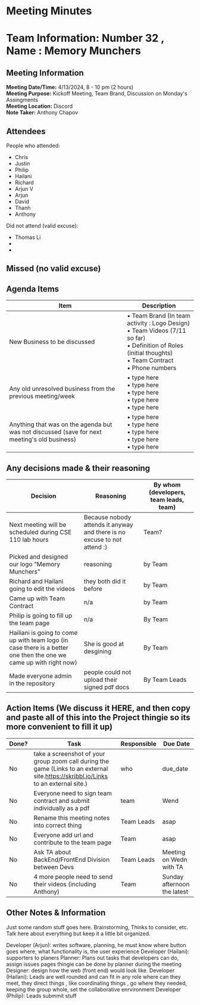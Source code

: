 # Meeting Minutes
# Team Information: Number 32 , Name : Memory Munchers
## Meeting Information
**Meeting Date/Time:** 4/13/2024, 8 - 10 pm (2 hours)  
**Meeting Purpose:** Kickoff Meeting, Team Brand, Discussion on Monday's Assingments   
**Meeting Location:** Discord  
**Note Taker:** Anthony Chapov 

## Attendees
People who attended:
- Chris
- Justin
- Philip
- Hailani
- Richard
- Arjun V
- Arjun 
- David
- Thanh
- Anthony
  
Did not attend (valid excuse):
- Thomas Li
- 
- 
Missed (no valid excuse) 
-
  
## Agenda Items

Item | Description
---- | ----
New Business to be discussed | • Team Brand (In team activity : Logo Design) <br>• Team Videos (7/11 so far) <br>• Definition of Roles (initial thoughts) <br>• Team Contract <br>• Phone numbers  
Any old unresolved business from the previous meeting/week | • type here <br>• type  here <br>• type  here <br>• type  here <br>• type here
Anything that was on the agenda but was not discussed (save for next meeting's old business) | • type here <br>• type  here <br>• type  here <br>• type  here <br>• type here

## Any decisions made & their reasoning
Decision | Reasoning | By whom (developers, team leads, team) |
---- | ---- | ---- |
Next meeting will be scheduled during CSE 110 lab hours | Because nobody attends it anyway and there is no excuse to not attend :) | Team? |
Picked and designed our logo "Memory Munchers" | reasoning | by Team |
Richard and Hailani going to edit the videos  | they both did it before | by Team |
Came up with Team Contract  | n/a | by Team |
Philip is going to fill up the team page | n/a | By Team 
Hailiani is going to come up with team logo (in case there is a better one then the one we came up with right now) | She is good at desgining | By Team 
Made everyone admin in the repository | people could not upload their signed pdf docs | By Team Leads 


## Action Items (We discuss it HERE, and then copy and paste all of this into the Project thingie so its more convenient to fill it up)
| Done? | Task | Responsible | Due Date |
| ---- | ---- | ---- | ---- |
| No | take a screenshot of your group zoom call during the game (Links to an external site.https://skribbl.io/Links to an external site.) | who | due_date |
| No | Everyone need to sign team contract and submit individually as a pdf| team | Wend |
| No | Rename this meeting notes into correct thing | Team Leads | asap |
| No | Everyone add url and contribute to the team page | Team | asap |
| No | Ask TA about BackEnd/FrontEnd Division between Devs | Team Leads | Meeting on Wedn with TA |
| No | 4 more people need to send their videos (including Anthony) | Team  | Sunday afternoon the latest |





## Other Notes & Information
Just some random stuff goes here. Brainstorming, Thinks to consider, etc. Talk here about everything but keep it a little bit organized. 

Developer (Arjun): writes software, planning, he must know where button goes where, what functionality is, the user experience
Developer (Hailani): supporters to planers 
Planner: Plans out tasks that developers can do, assign issues pages thingie can be done by planner during the meeting 
Designer: design how the web (front end) would look like. 
Developer (Hailani): Leads are well rounded and can fit in any role where can they meet, they direct things , like coordinating things , go where they needed, keeping the group whole, set the collaborative enrvironment 
Developer (Philip): Leads submmit stuff 
